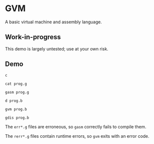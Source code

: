 # GVM

A basic virtual machine and assembly language.

## Work-in-progress

This demo is largely untested; use at your own risk.

## Demo

```
c

cat prog.g

gasm prog.g

d prog.b

gvm prog.b

gdis prog.b
```

The `err*.g` files are erroneous, so `gasm` correctly fails to compile them.

The `rerr*.g` files contain runtime errors, so `gvm` exits with an error code.
